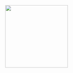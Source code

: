 <div>
  <img src="https://github.com/user-attachments/assets/5c0342b9-7d54-47b2-9821-705daa43dccb" width="200" height="200">
</div>
